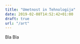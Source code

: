```yaml
---
title: "Umetnost in Tehnologija"
date: 2019-02-08T14:52:42+01:00
draft: true
url: "/art"
---
```


Bla Bla